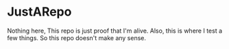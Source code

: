 # JustARepo
Nothing here, This repo is just proof that I'm alive. Also, this is where I test a few things. So this repo doesn't make any sense.
